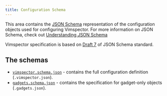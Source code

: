 ```yaml
---
title: Configuration Schema
---
```


This area contains the [JSON Schema][json-schema] representation of the
configuration objects used for configuring Vimspector. For more information on
JSON Schema, check out [Understanding JSON
Schema](http://json-schema.org/understanding-json-schema)

Vimspector specification  is based on [Draft 7][draft-7] of JSON Schema
standard.

## The schemas

* [`vimspector.schema.json`](vimspector.schema.json) - contains the full
  configuration definition (`.vimspector.json`).
* [`gadgets.schema.json`](gadgets.schema.json) - contains the specification for
  gadget-only objects (`.gadgets.json`).

[json-schema]: http://json-schema.org
[draft-7]: https://json-schema.org/specification-links.html#draft-7
